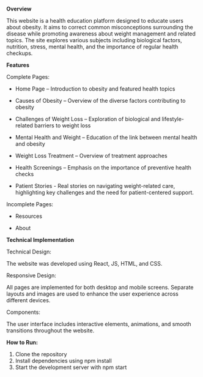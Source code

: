 **Overview**

This website is a health education platform designed to educate users about obesity. It aims to correct common misconceptions surrounding the disease while promoting awareness about weight management and related topics. The site explores various subjects including biological factors, nutrition, stress, mental health, and the importance of regular health checkups.

**Features**

Complete Pages:

* Home Page – Introduction to obesity and featured health topics

* Causes of Obesity – Overview of the diverse factors contributing to obesity

* Challenges of Weight Loss – Exploration of biological and lifestyle-related barriers to weight loss

* Mental Health and Weight – Education of the link between mental health and obesity

* Weight Loss Treatment – Overview of treatment approaches

* Health Screenings – Emphasis on the importance of preventive health checks

* Patient Stories - Real stories on navigating weight-related care, highlighting key challenges and the need for patient-centered support.

Incomplete Pages:

* Resources

* About

**Technical Implementation**

Technical Design:

The website was developed using React, JS, HTML, and CSS.

Responsive Design:

All pages are implemented for both desktop and mobile screens. Separate layouts and images are used to enhance the user experience across different devices.

Components:

The user interface includes interactive elements, animations, and smooth transitions throughout the website.

**How to Run:**

1. Clone the repository
2. Install dependencies using npm install
3. Start the development server with npm start
